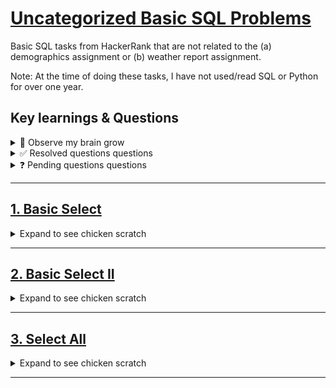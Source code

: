 # [Uncategorized Basic SQL Problems]([url](https://www.hackerrank.com/domains/sql))

Basic SQL tasks from HackerRank that are not related to the (a) demographics assignment or (b) weather report assignment.

Note: At the time of doing these tasks, I have not used/read SQL or Python for over one year. 

## Key learnings & Questions

<details>
<summary>🧠 Observe my brain grow </summary>

  - Remember to end lines in `;`

</details>

<details>
<summary> ✅ Resolved questions questions</summary>

- Is there ever a time where I will `SELECT` something other than `*` ?  
   - Only `SELECT` `*` if asked to return all information that fits certain parameters. If you know you are querying for a specific piece of information, a more specific field than `*` may be used.

</details> 

<details>
<summary> ❓ Pending questions questions</summary>

- big question here

</details> 

---

## [1. Basic Select](https://www.hackerrank.com/challenges/revising-the-select-query/problem?isFullScreen=true)

<details>
<summary> Expand to see chicken scratch </summary>

  _Query all columns for all American cities in the CITY table with populations larger than 100000. The CountryCode for America is USA._

_The CITY table is described as follows:_

```
| Field       | Type           |
|-------------|----------------|
| ID          | NUMBER         |
| NAME        | VARCHAR2(17)   |
| COUNTRYCODE | VARCHAR2(3)    |
| DISTRICT    | VARCHAR2(20)   |
| POPULATION  | NUMBER         |

```

### My attempts

<details>
<summary> ❌ Attempt #1</summary>

I tried:

  ```
SELECT NAME
FROM CITY
WHERE COUNTRYCODE = 'USA'
WHERE POPULATION > 100000
  ```

Two errors:
- I forgot that I need to `select` all columns; the filtering will be done by the other commands
- I forgot that I needed to end in `;`
- I forgot the `and` parameter

</details>

<details>
<summary> ✅ Attempt #1</summary>

I tried:

  ```
SELECT *
FROM CITY
WHERE COUNTRYCODE = 'USA'
  AND POPULATION > 100000;
  ```

And this worked. First problem of the book passed 😅

</details> 

### Key learnings

🧠 I forgot a lot...  
❓ Is there ever a time where I will want to select something other than `*`?

</details>

---

## [2. Basic Select II](https://www.hackerrank.com/challenges/revising-the-select-query-2/problem?isFullScreen=true)

<details>
<summary> Expand to see chicken scratch </summary>

_Query the NAME field for all American cities in the CITY table with populations larger than 120000. The CountryCode for America is USA._

_The CITY table is described as follows:_

```
| Field       | Type           |
|-------------|----------------|
| ID          | NUMBER         |
| NAME        | VARCHAR2(17)   |
| COUNTRYCODE | VARCHAR2(3)    |
| DISTRICT    | VARCHAR2(20)   |
| POPULATION  | NUMBER         |

```

### My attempts

<details>
<summary> ❌ Attempt #1</summary>

I tried:

  ```
SELECT * 
FROM CITY
WHERE POPULATION > 120000
    AND COUNTRYCODE = 'USA'
  ```

And this failed. It returned the name of the cities alongside quite a bit of other information.

</details>

<details>
<summary> ✅ Attempt #2</summary>

I tried:

  ```
SELECT NAME 
FROM CITY
WHERE POPULATION > 120000
    AND COUNTRYCODE = 'USA'
  ```

This returned the names of the cities, as requested. 

</details> 

### Key learnings

🧠 The reason I queried `*` previously is because the task was `query all columns`. This task specifically requested to return `NAME`.

</details> 

---

## [3. Select All](https://www.hackerrank.com/challenges/select-all-sql/problem?isFullScreen=true)

<details>
<summary> Expand to see chicken scratch </summary>

_Query all columns (attributes) for every row in the CITY table._

_The CITY table is described as follows:_

```
| Field       | Type           |
|-------------|----------------|
| ID          | NUMBER         |
| NAME        | VARCHAR2(17)   |
| COUNTRYCODE | VARCHAR2(3)    |
| DISTRICT    | VARCHAR2(20)   |
| POPULATION  | NUMBER         |
```

### My attempts

<details>
<summary> ✅ Attempt #1</summary>

I tried:

  ```
SELECT ALL
FROM CITY
  ```

Which is of course super easy. Why wasnt this the first question 😭

</details>

### Key learnings

🧠 N/A  
❓ N/A  

</details>

--- 
